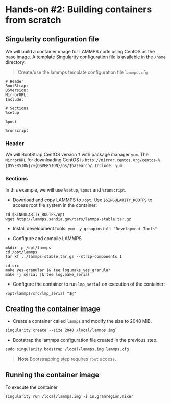 # Hands-on #2: Building containers from scratch

## Singularity configuration file

We will build a container image for LAMMPS code using CentOS as the base image. A template Singularity configuration file is available in the `/home` directory.

> Create/use the lammps template configuration file `lammps.cfg`

```shell
# Header
BootStrap: 
OSVersion: 
MirrorURL: 
Include:

# Sections
%setup

%post

%runscript
```

### Header

We will BootStrap CentOS version `7` with package manager `yum`. The `MirrorURL` for downloading CentOS is `http://mirror.centos.org/centos-%{OSVERSION}/%{OSVERSION}/os/$basearch/`. `Include: yum`.

### Sections

In this example, we will use `%setup`, `%post` and `%runscript`.

* Download and copy LAMMPS to `/opt`. Use `$SINGULARITY_ROOTFS` to access root file system in the container:

```shell
cd $SINGULARITY_ROOTFS/opt
wget http://lammps.sandia.gov/tars/lammps-stable.tar.gz
```

* Install development tools: `yum -y groupinstall "Development Tools"`

* Configure and compile LAMMPS

```shell
mkdir -p /opt/lammps
cd /opt/lammps
tar xf ../lammps-stable.tar.gz --strip-components 1

cd src
make yes-granular |& tee log.make_yes_granular
make -j serial |& tee log.make_serial
```

* Configure the container to run `lmp_serial` on execution of the container:

```shell
/opt/lammps/src/lmp_serial "$@"
```

## Creating the container image

* Create a container called `lammps` and modify the size to 2048 MiB.

```
singularity create --size 2048 /local/lammps.img`
```

* Bootstrap the lammps configuration file created in the previous step.

```
sudo singularity boostrap /local/lammps.img lammps.cfg
```
> **Note** Bootstrapping step requires `root` access.

## Running the container image

To execute the container 

```
singularity run /local/lammps.img -i in.granregion.mixer
```
